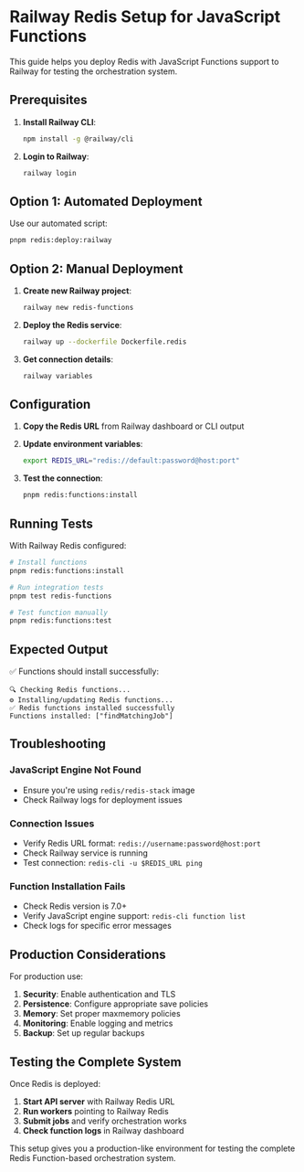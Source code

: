 # Railway Redis Setup for JavaScript Functions

This guide helps you deploy Redis with JavaScript Functions support to Railway for testing the orchestration system.

## Prerequisites

1. **Install Railway CLI**:
   ```bash
   npm install -g @railway/cli
   ```

2. **Login to Railway**:
   ```bash
   railway login
   ```

## Option 1: Automated Deployment

Use our automated script:

```bash
pnpm redis:deploy:railway
```

## Option 2: Manual Deployment

1. **Create new Railway project**:
   ```bash
   railway new redis-functions
   ```

2. **Deploy the Redis service**:
   ```bash
   railway up --dockerfile Dockerfile.redis
   ```

3. **Get connection details**:
   ```bash
   railway variables
   ```

## Configuration

1. **Copy the Redis URL** from Railway dashboard or CLI output

2. **Update environment variables**:
   ```bash
   export REDIS_URL="redis://default:password@host:port"
   ```

3. **Test the connection**:
   ```bash
   pnpm redis:functions:install
   ```

## Running Tests

With Railway Redis configured:

```bash
# Install functions
pnpm redis:functions:install

# Run integration tests
pnpm test redis-functions

# Test function manually
pnpm redis:functions:test
```

## Expected Output

✅ Functions should install successfully:
```
🔍 Checking Redis functions...
⚙️ Installing/updating Redis functions...
✅ Redis functions installed successfully
Functions installed: ["findMatchingJob"]
```

## Troubleshooting

### JavaScript Engine Not Found
- Ensure you're using `redis/redis-stack` image
- Check Railway logs for deployment issues

### Connection Issues
- Verify Redis URL format: `redis://username:password@host:port`
- Check Railway service is running
- Test connection: `redis-cli -u $REDIS_URL ping`

### Function Installation Fails
- Check Redis version is 7.0+
- Verify JavaScript engine support: `redis-cli function list`
- Check logs for specific error messages

## Production Considerations

For production use:

1. **Security**: Enable authentication and TLS
2. **Persistence**: Configure appropriate save policies
3. **Memory**: Set proper maxmemory policies
4. **Monitoring**: Enable logging and metrics
5. **Backup**: Set up regular backups

## Testing the Complete System

Once Redis is deployed:

1. **Start API server** with Railway Redis URL
2. **Run workers** pointing to Railway Redis
3. **Submit jobs** and verify orchestration works
4. **Check function logs** in Railway dashboard

This setup gives you a production-like environment for testing the complete Redis Function-based orchestration system.